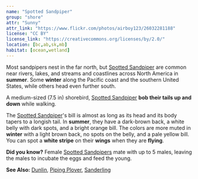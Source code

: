 ```yaml
---
name: "Spotted Sandpiper"
group: "shore"
attr: "Sunny"
attr_link: "https://www.flickr.com/photos/airboy123/26032281188"
license: "CC BY"
license_link: "https://creativecommons.org/licenses/by/2.0/"
location: [bc,ab,sk,mb]
habitat: [ocean,wetland]
---
```

Most sandpipers nest in the far north, but [Spotted Sandpiper](/birds/spotsand/) are common near rivers, lakes, and streams and coastlines across North America in **summer**. Some **winter** along the Pacific coast and the southern United States, while others head even further south.

A medium-sized (7.5 in) shorebird, [Spotted Sandpiper](/birds/spotsand/) **bob their tails up and down** while walking.

The [Spotted Sandpiper](/birds/spotsand/)'s bill is almost as long as its head and its body tapers to a longish tail. In **summer**, they have a dark-brown back, a white belly with dark spots, and a bright orange bill. The colors are more muted in **winter** with a light brown back, no spots on the belly, and a pale yellow bill. You can spot a **white stripe** on their **wings** when they are **flying**.

**Did you know?** Female [Spotted Sandpipers](/birds/spotsand/) mate with up to 5 males, leaving the males to incubate the eggs and feed the young.

<!-- generated, do not edit -->
**See Also:**
[Dunlin](/birds/dunlin/),
[Piping Plover](/birds/pipplov/),
[Sanderling](/birds/sander/)
